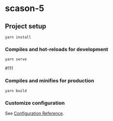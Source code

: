 # scason-5

## Project setup
```
yarn install
```

### Compiles and hot-reloads for development
```
yarn serve
```
#111
### Compiles and minifies for production
```
yarn build
```

### Customize configuration
See [Configuration Reference](https://cli.vuejs.org/config/).
